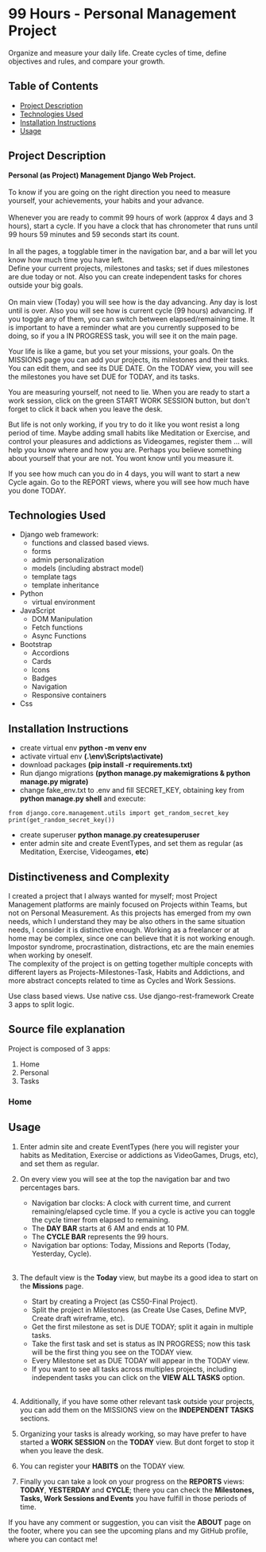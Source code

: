 # 99 Hours - Personal Management Project

Organize and measure your daily life. Create cycles of time, define objectives and rules, and compare your growth.

## Table of Contents

- [Project Description](#project-description)
- [Technologies Used](#technologies-used)
- [Installation Instructions](#installation-instructions)
- [Usage](#usage)

## Project Description

**Personal (as Project) Management Django Web Project.**<br><br>
To know if you are going on the right direction you need to measure yourself, your achievements, your habits and your advance.<br><br>
Whenever you are ready to commit 99 hours of work (approx 4 days and 3 hours), start a cycle. If you have a clock that has chronometer that runs until 99 hours 59 minutes and 59 seconds start its count.<br><br>
In all the pages, a togglable timer in the navigation bar, and a bar will let you know how much time you have left.<br>
Define your current projects, milestones and tasks; set if dues milestones are due today or not. Also you can create independent tasks for chores outside your big goals.<br><br>
On main view (Today) you will see how is the day advancing. Any day is lost until is over. Also you will see how is current cycle (99 hours) advancing. If you toggle any of them, you can switch between elapsed/remaining time.
It is important to have a reminder what are you currently supposed to be doing, so if you a IN PROGRESS task, you will see it on the main page.

Your life is like a game, but you set your missions, your goals. On the MISSIONS page you can add your projects, its milestones and their tasks. You can edit them, and see its DUE DATE. On the TODAY view, you will see the milestones you have set DUE for TODAY, and its tasks.

You are measuring yourself, not need to lie. When you are ready to start a work session, click on the green START WORK SESSION button, but don't forget to click it back when you leave the desk.

But life is not only working, if you try to do it like you wont resist a long period of time. Maybe adding small habits like Meditation or Exercise, and control your pleasures and addictions as Videogames, register them ... will help you know where and how you are. Perhaps you believe something about yourself that your are not. You wont know until you measure it.

If you see how much can you do in 4 days, you will want to start a new Cycle again. Go to the REPORT views, where you will see how much have you done TODAY.

## Technologies Used

- Django web framework:
   - functions and classed based views.
   - forms
   - admin personalization
   - models (including abstract model)
   - template tags
   - template inheritance
- Python
   - virtual environment
- JavaScript
   - DOM Manipulation
   - Fetch functions
   - Async Functions
- Bootstrap
   - Accordions
   - Cards
   - Icons
   - Badges
   - Navigation
   - Responsive containers
- Css

## Installation Instructions

- create virtual env **python -m venv env**
- activate virtual env **(.\env\Scripts\activate)**
- download packages **(pip install -r requirements.txt)**
- Run django migrations **(python manage.py makemigrations & python manage.py migrate)**
- change fake_env.txt to .env and fill SECRET_KEY, obtaining key from **python manage.py shell** and execute:

```
from django.core.management.utils import get_random_secret_key
print(get_random_secret_key())
```

- create superuser **python manage.py createsuperuser**
- enter admin site and create EventTypes, and set them as regular (as Meditation, Exercise, Videogames, **etc**)

## Distinctiveness and Complexity

I created a project that I always wanted for myself; most Project Management platforms are mainly focused on Projects within Teams, but not on Personal Measurement. As this projects has emerged from my own needs, which I understand they may be also others in the same situation needs, I consider it is distinctive enough. Working as a freelancer or at home may be complex, since one can believe that it is not working enough. Impostor syndrome, procrastination, distractions, etc are the main enemies when working by oneself.<br>
The complexity of the project is on getting together multiple concepts with different layers as Projects-Milestones-Task, Habits and Addictions, and more abstract concepts related to time as Cycles and Work Sessions.

Use class based views.
Use native css.
Use django-rest-framework
Create 3 apps to split logic.

## Source file explanation

Project is composed of 3 apps:
1. Home
2. Personal
3. Tasks

### Home

## Usage

1. Enter admin site and create EventTypes (here you will register your habits as Meditation, Exercise or addictions as VideoGames, Drugs, etc), and set them as regular.
2. On every view you will see at the top the navigation bar and two percentages bars.
   - Navigation bar clocks: A clock with current time, and current remaining/elapsed cycle time. If you a cycle is active you can toggle the cycle timer from elapsed to remaining.
   - The **DAY BAR** starts at 6 AM and ends at 10 PM.
   - The **CYCLE BAR** represents the 99 hours.
   - Navigation bar options: Today, Missions and Reports (Today, Yesterday, Cycle).<br><br>
3. The default view is the **Today** view, but maybe its a good idea to start on the **Missions** page.

   - Start by creating a Project (as CS50-Final Project).
   - Split the project in Milestones (as Create Use Cases, Define MVP, Create draft wireframe, etc).
   - Get the first milestone as set is DUE TODAY; split it again in multiple tasks.
   - Take the first task and set is status as IN PROGRESS; now this task will be the first thing you see on the TODAY view.
   - Every Milestone set as DUE TODAY will appear in the TODAY view.
   - If you want to see all tasks across multiples projects, including independent tasks you can click on the **VIEW ALL TASKS** option.<br><br>

4. Additionally, if you have some other relevant task outside your projects, you can add them on the MISSIONS view on the **INDEPENDENT TASKS** sections.
5. Organizing your tasks is already working, so may have prefer to have started a **WORK SESSION** on the **TODAY** view. But dont forget to stop it when you leave the desk.
6. You can register your **HABITS** on the TODAY view.
7. Finally you can take a look on your progress on the **REPORTS** views: **TODAY**, **YESTERDAY** and **CYCLE**; there you can check the **Milestones, Tasks, Work Sessions and Events** you have fulfill in those periods of time.

If you have any comment or suggestion, you can visit the **ABOUT** page on the footer, where you can see the upcoming plans and my GitHub profile, where you can contact me!
